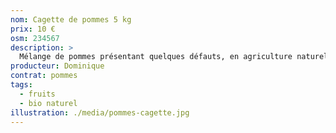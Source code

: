 ```yaml
---
nom: Cagette de pommes 5 kg
prix: 10 €
osm: 234567
description: >
  Mélange de pommes présentant quelques défauts, en agriculture naturelle
producteur: Dominique
contrat: pommes
tags:
  - fruits
  - bio naturel
illustration: ./media/pommes-cagette.jpg
---
```


